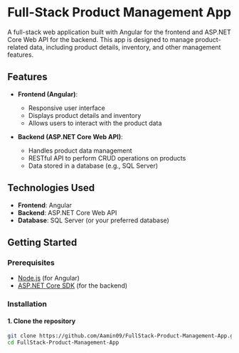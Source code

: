 # Full-Stack Product Management App

A full-stack web application built with Angular for the frontend and ASP.NET Core Web API for the backend. This app is designed to manage product-related data, including product details, inventory, and other management features.

## Features

- **Frontend (Angular)**:
  - Responsive user interface
  - Displays product details and inventory
  - Allows users to interact with the product data

- **Backend (ASP.NET Core Web API)**:
  - Handles product data management
  - RESTful API to perform CRUD operations on products
  - Data stored in a database (e.g., SQL Server)

## Technologies Used

- **Frontend**: Angular
- **Backend**: ASP.NET Core Web API
- **Database**: SQL Server (or your preferred database)

## Getting Started

### Prerequisites

- [Node.js](https://nodejs.org/) (for Angular)
- [ASP.NET Core SDK](https://dotnet.microsoft.com/download/dotnet) (for the backend)

### Installation

#### 1. Clone the repository

```bash
git clone https://github.com/Aamin09/FullStack-Product-Management-App.git
cd FullStack-Product-Management-App
